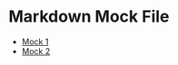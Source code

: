 # Markdown Mock File

* [Mock 1](https://developer.mozilla.org/es/docs/Web/JavaScript/Reference/Global_Objects/Array/filter)
* [Mock 2](https://developer.mozilla.org/es/docs/Web/JavaScript/Reference/Global_Objects/Array/Reduce)